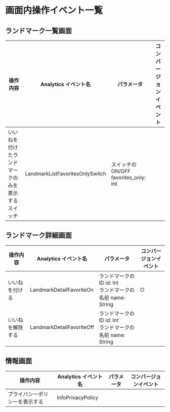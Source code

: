 # 画面内操作イベント一覧

## ランドマーク一覧画面

| 操作内容 | Analytics イベント名 | パラメータ | コンバージョンイベント |
| -- | -- | -- | -- |
| いいねを付けたランドマークのみを表示するスイッチ | LandmarkListFavoritesOnlySwitch | スイッチの ON/OFF favorites_only: Int<br> |  |

## ランドマーク詳細画面

| 操作内容 | Analytics イベント名 | パラメータ | コンバージョンイベント |
| -- | -- | -- | -- |
| いいねを付ける | LandmarkDetailFavoriteOn | ランドマークの ID id: Int<br>ランドマークの名前 name: String<br> | ○ |
| いいねを解除する | LandmarkDetailFavoriteOff | ランドマークの ID id: Int<br>ランドマークの名前 name: String<br> |  |

## 情報画面

| 操作内容 | Analytics イベント名 | パラメータ | コンバージョンイベント |
| -- | -- | -- | -- |
| プライバシーポリシーを表示する | InfoPrivacyPolicy |  |  |

